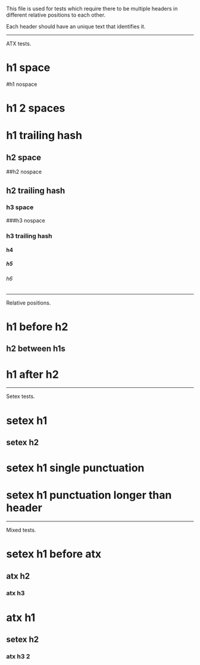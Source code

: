This file is used for tests which require there to be multiple headers in different relative positions to each other.

Each header should have an unique text that identifies it.

---

ATX tests.

# h1 space

#h1 nospace

#  h1 2 spaces

# h1 trailing hash #

## h2 space

##h2 nospace

## h2 trailing hash ##

### h3 space

###h3 nospace

### h3 trailing hash ###

#### h4

##### h5

###### h6

---

Relative positions.

# h1 before h2

## h2 between h1s

# h1 after h2

---

Setex tests.

setex h1
========

setex h2
--------

setex h1 single punctuation
=

setex h1 punctuation longer than header
================================

---

Mixed tests.

setex h1 before atx
===================

## atx h2

### atx h3

# atx h1

setex h2
------------------

### atx h3 2
